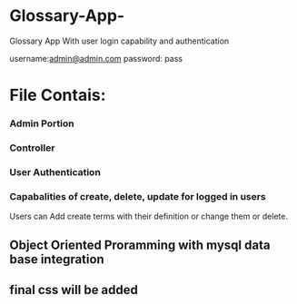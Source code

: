 # Glossary-App-
Glossary App With user login capability and authentication

username:admin@admin.com
password: pass


<h1>File Contais:</h1>
<h3>Admin Portion</h3>
<h3>Controller</h3>
<h3>User Authentication</h3>
<h3>Capabalities of create, delete, update for logged in users </h3 

<h2>Users can Add create terms with their definition or change them or delete.</h2>

<h2>Object Oriented Proramming with mysql data base integration </h2>

<h2>final css will be added</h2>

